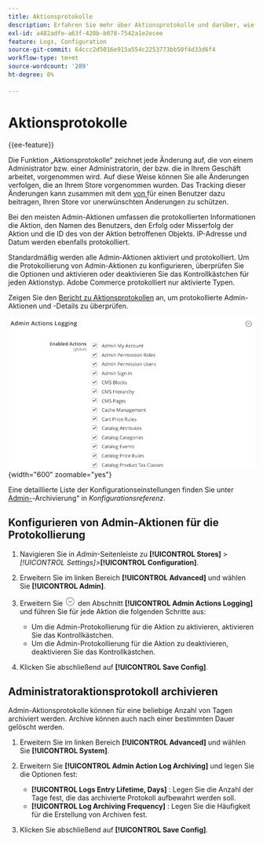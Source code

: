 ```yaml
---
title: Aktionsprotokolle
description: Erfahren Sie mehr über Aktionsprotokolle und darüber, wie Sie protokollierte Aktionen konfigurieren können, um alle Änderungen an Ihrem Store zu verfolgen.
exl-id: a482adfe-a63f-428b-b078-7542a1e2ecee
feature: Logs, Configuration
source-git-commit: 64ccc2d5016e915a554c2253773bb50f4d33d6f4
workflow-type: tm+mt
source-wordcount: '289'
ht-degree: 0%

---
```


# Aktionsprotokolle

{{ee-feature}}

Die Funktion „Aktionsprotokolle“ zeichnet jede Änderung auf, die von einem Administrator bzw. einer Administratorin, der bzw. die in Ihrem Geschäft arbeitet, vorgenommen wird. Auf diese Weise können Sie alle Änderungen verfolgen, die an Ihrem Store vorgenommen wurden. Das Tracking dieser Änderungen kann zusammen mit dem [ von ](permissions.md) für einen Benutzer dazu beitragen, Ihren Store vor unerwünschten Änderungen zu schützen.

Bei den meisten Admin-Aktionen umfassen die protokollierten Informationen die Aktion, den Namen des Benutzers, den Erfolg oder Misserfolg der Aktion und die ID des von der Aktion betroffenen Objekts. IP-Adresse und Datum werden ebenfalls protokolliert.

Standardmäßig werden alle Admin-Aktionen aktiviert und protokolliert. Um die Protokollierung von Admin-Aktionen zu konfigurieren, überprüfen Sie die Optionen und aktivieren oder deaktivieren Sie das Kontrollkästchen für jeden Aktionstyp. Adobe Commerce protokolliert nur aktivierte Typen.

Zeigen Sie den [Bericht zu Aktionsprotokollen](action-log-report.md) an, um protokollierte Admin-Aktionen und -Details zu überprüfen.

![Erweiterte Konfiguration - Protokollierung von Admin-Aktionen](../configuration-reference/advanced/assets/admin-actions-logging.png){width="600" zoomable="yes"}

Eine detaillierte Liste der Konfigurationseinstellungen finden Sie unter [Admin-](../configuration-reference/advanced/system.md)-Archivierung“ in _Konfigurationsreferenz_.

## Konfigurieren von Admin-Aktionen für die Protokollierung

1. Navigieren Sie in _Admin_-Seitenleiste zu **[!UICONTROL Stores]** > _[!UICONTROL Settings]_>**[!UICONTROL Configuration]**.

1. Erweitern Sie im linken Bereich **[!UICONTROL Advanced]** und wählen Sie **[!UICONTROL Admin]**.

1. Erweitern Sie ![Erweiterungsauswahl](../assets/icon-display-expand.png) den Abschnitt **[!UICONTROL Admin Actions Logging]** und führen Sie für jede Aktion die folgenden Schritte aus:

   - Um die Admin-Protokollierung für die Aktion zu aktivieren, aktivieren Sie das Kontrollkästchen.
   - Um die Admin-Protokollierung für die Aktion zu deaktivieren, deaktivieren Sie das Kontrollkästchen.

1. Klicken Sie abschließend auf **[!UICONTROL Save Config]**.

## Administratoraktionsprotokoll archivieren

Admin-Aktionsprotokolle können für eine beliebige Anzahl von Tagen archiviert werden. Archive können auch nach einer bestimmten Dauer gelöscht werden.

1. Erweitern Sie im linken Bereich **[!UICONTROL Advanced]** und wählen Sie **[!UICONTROL System]**.

1. Erweitern Sie **[!UICONTROL Admin Action Log Archiving]** und legen Sie die Optionen fest:

   - **[!UICONTROL Logs Entry Lifetime, Days]** : Legen Sie die Anzahl der Tage fest, die das archivierte Protokoll aufbewahrt werden soll.
   - **[!UICONTROL Log Archiving Frequency]** : Legen Sie die Häufigkeit für die Erstellung von Archiven fest.

1. Klicken Sie abschließend auf **[!UICONTROL Save Config]**.
